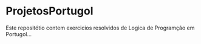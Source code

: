 # ProjetosPortugol


Este repositótio contem exercicios resolvidos de Logica de Programção em Portugol...



